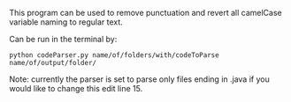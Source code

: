This program can be used to remove punctuation and revert all camelCase variable naming to regular text.


Can be run in the terminal by:

`python codeParser.py name/of/folders/with/codeToParse name/of/output/folder/`

Note: currently the parser is set to parse only files ending in .java if you would like to change this edit line 15.
